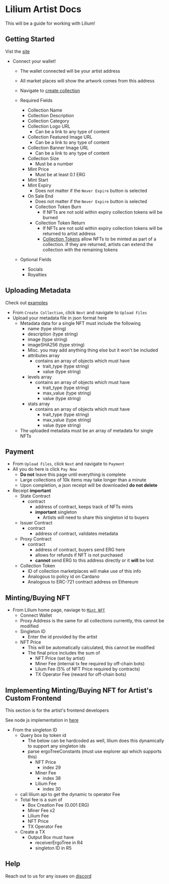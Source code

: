 
# Lilium Artist Docs

This will be a guide for working with Lilium!


## Getting Started

Vist the [site](https://www.liliumergo.io)

- Connect your wallet!
    - The wallet connected will be your artist address
    - All market places will show the artwork comes from this address
    
    - Navigate to [create collection](https://www.liliumergo.io/create-collection)
    - Required Fields
        - Collection Name
        - Collection Description
        - Collection Category
        - Collection Logo URL
            - Can be a link to any type of content
        - Collection Featured Image URL
            - Can be a link to any type of content
        - Collection Banner Image URL
            - Can be a link to any type of content
        - Collection Size
            - Must be a number
        - Mint Price
            - Must be at least 0.1 ERG
        - Mint Start
        - Mint Expiry
            - Does not matter if the `Never Expire` button is selected
        - On Sale End
            - Does not matter if the `Never Expire` button is selected
            - Collection Token Burn
                - If NFTs are not sold within expiry collection tokens will be burned
            - Collection Token Return
                - If NFTs are not sold within expiry collection tokens will be returned to artist address
                - [Collection Tokens](https://github.com/ergoplatform/eips/blob/master/eip-0034.md) allow NFTs to be minted as part of a collection. If they are returned, artists can extend the collection with the remaining tokens
    - Optional Fields
        - Socials
        - Royalties


## Uploading Metadata

Check out [examples](/metadata-examples)

- From `Create Collection`, click `Next` and navigate to `Upload Files`
- Upload your metadata file in json format here
    - Metadata data for a single NFT must include the following
        - name (type string)
        - description (type string)
        - image (type string)
        - imageSHA256 (type string)
        - Misc. you may add anything thing else but it won't be included 
        - attributes array
            - contains an array of objects which must have
                - trait_type (type string)
                - value (type string)
        - levels array 
            -  contains an array of objects which must have
                - trait_type (type string)
                - max_value (type string)
                - value (type string)
        - stats array
            -  contains an array of objects which must have
                - trait_type (type string)
                - max_value (type string)
                - value (type string)
    - The uploaded metadata must be an array of metadata for single NFTs


## Payment

- From `Upload Files`, click `Next` and navigate to `Payment`
- All you do here is click `Pay Now`
    - **Do not** leave this page until everything is complete
    - Large collections of 10k items may take longer than a minute
    - Upon completion, a json receipt will be downloaded **do not delete**
- Receipt **important**
    - State Contract
        - contract
            - address of contract, keeps track of NFTs mints
            - **important** singleton
                - Artists will need to share this singleton id to buyers
    - Issuer Contract
        - contract 
            - address of contract, validates metadata
    - Proxy Contract
        - contract
            - address of contract, buyers send ERG here
            - allows for refunds if NFT is not purchased
            - **cannot** send ERG to this address directly or it **will** be lost
    - Collection Token
        - ID of collection marketplaces will make use of this info
        - Analogous to policy id on Cardano
        - Analogous to ERC-721 contract address on Ethereum


## Minting/Buying NFT

- From Lilium home page, naviage to [`Mint NFT`](https://www.liliumergo.io/pay)
    - Connect Wallet
    - Proxy Address is the same for all collections currently, this cannot be modified
    - Singleton ID
        - Enter the id provided by the artist
    - NFT Price
        - This will be automatically calculated, this cannot be modified
        - The final price includes the sum of
            - NFT Price (set by artist)
            - Miner Fee (internal tx fee required by off-chain bots)
            - Lilum Fee (5% of NFT Price required by contracts)
            - TX Operator Fee (reward for off-chain bots)

## Implementing Minting/Buying NFT for Artist's Custom Frontend

This section is for the artist's frontend developers

See node js implementation in [here](/frontend-impl/frontend-payment.js)

- From the singleton ID
    - Query box by token id 
        - The below can be hardcoded as well, lilium does this dynamically to support any singleton ids
        - parse ergoTreeConstants (must use explorer api which supports this)
            - NFT Price
                - index 29
            - Miner Fee
                - index 38
            - Lilium Fee
                - index 30
    - call lilium api to get the dynamic tx operator Fee
    - Total fee is a sum of 
        - Box Creation Fee (0.001 ERG)
        - Miner Fee x2
        - Lilium Fee
        - NFT Price
        - TX Operator Fee
    - Create a TX
        - Output Box must have
            - receiverErgoTree in R4
            - singleton ID in R5




## Help

Reach out to us for any issues on [discord](https://discord.gg/24rFZWqKY3)

